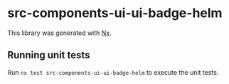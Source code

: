 # src-components-ui-ui-badge-helm

This library was generated with [Nx](https://nx.dev).


## Running unit tests

Run `nx test src-components-ui-ui-badge-helm` to execute the unit tests.

